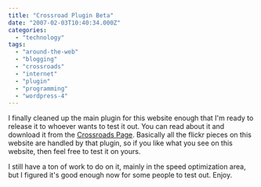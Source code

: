 ```yaml
---
title: "Crossroad Plugin Beta"
date: "2007-02-03T10:40:34.000Z"
categories: 
  - "technology"
tags: 
  - "around-the-web"
  - "blogging"
  - "crossroads"
  - "internet"
  - "plugin"
  - "programming"
  - "wordpress-4"
---
```


I finally cleaned up the main plugin for this website enough that I'm ready to release it to whoever wants to test it out. You can read about it and download it from the [Crossroads Page](http://www.migratorynerd.com/crossroads-plugin/). Basically all the flickr pieces on this website are handled by that plugin, so if you like what you see on this website, then feel free to test it on yours.

I still have a ton of work to do on it, mainly in the speed optimization area, but I figured it's good enough now for some people to test out. Enjoy.
